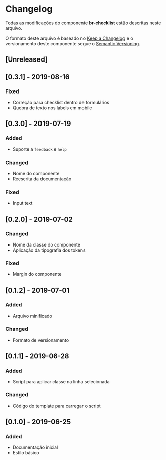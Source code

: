 # Changelog
Todas as modificações do componente **br-checklist** estão descritas neste arquivo.

O formato deste arquivo é baseado no [Keep a Changelog](https://keepachangelog.com/en/1.0.0/) e o versionamento deste componente segue o [Semantic Versioning](https://semver.org/spec/v2.0.0.html).

## [Unreleased]

## [0.3.1] - 2019-08-16
### Fixed
- Correção para checklist dentro de formulários
- Quebra de texto nos labels em mobile

## [0.3.0] - 2019-07-19
### Added
- Suporte a `feedback` e `help`

### Changed
- Nome do componente
- Reescrita da documentação

### Fixed
- Input text

## [0.2.0] - 2019-07-02
### Changed
- Nome da classe do componente
- Aplicação da tipografia dos tokens

### Fixed
- Margin do componente

## [0.1.2] - 2019-07-01
### Added
- Arquivo minificado

### Changed
- Formato de versionamento

## [0.1.1] - 2019-06-28
### Added
- Script para aplicar classe na linha selecionada

### Changed
- Código do template para carregar o script

## [0.1.0] - 2019-06-25
### Added
- Documentação inicial
- Estilo básico
